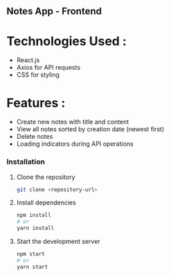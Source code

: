 ## Notes App - Frontend 

# Technologies Used :

- React.js
- Axios for API requests
- CSS for styling

# Features :

- Create new notes with title and content
- View all notes sorted by creation date (newest first)
- Delete notes
- Loading indicators during API operations
  
### Installation

1. Clone the repository
   ```bash
   git clone <repository-url>
   ```

2. Install dependencies
   ```bash
   npm install
   # or
   yarn install
   ```

4. Start the development server
   ```bash
   npm start
   # or
   yarn start
   ```
